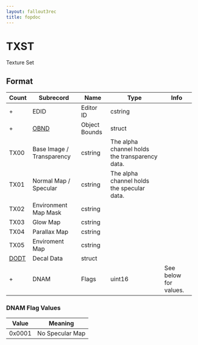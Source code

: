 ```yaml
---
layout: fallout3rec
title: fopdoc
---
```

TXST
====

Texture Set

## Format

Count | Subrecord | Name | Type | Info
------|-------|------|------|-----
+ | EDID | Editor ID | cstring |
+ | [OBND](Subrecords/OBND.html) | Object Bounds | struct |
 | TX00 | Base Image / Transparency | cstring | The alpha channel holds the transparency data.
 | TX01 | Normal Map / Specular | cstring | The alpha channel holds the specular data.
 | TX02 | Environment Map Mask | cstring |
 | TX03 | Glow Map | cstring |
 | TX04 | Parallax Map | cstring |
 | TX05 | Enviroment Map | cstring |
 | [DODT](Subrecords/DODT.html) | Decal Data | struct |
+ | DNAM | Flags | uint16 | See below for values.
 

### DNAM Flag Values

Value | Meaning
------|--------
0x0001 | No Specular Map
